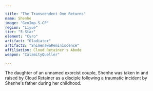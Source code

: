 ```yaml
---

title: "The Transcendent One Returns"
name: Shenhe
image: "GenImp-S-CP"
region: "Liyue"
tier: "5-Star"
element: "Cyro"
artifact: "Gladiator"
artifact2: "ShimenawaReminiscence"
affiliation: Cloud Retainer's Abode
weapon: "CalamityQueller"

---
```


The daughter of an unnamed exorcist couple, Shenhe was taken in and raised by Cloud Retainer as a disciple following a traumatic incident by Shenhe's father during her childhood.